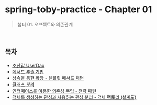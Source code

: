 # spring-toby-practice - Chapter 01
> 챕터 01. 오브젝트와 의존관계

<br>

## 목차 
- [초난감 UserDao]()
- [메서드 추출 기법]()
- [상속을 통한 확장 - 템플릿 메서드 패턴]()
- [클래스 분리]()
- [인터페이스를 이용한 의존성 주입 - 전략 패턴]()
- [객체를 생성하는 관심과 사용하는 관심 분리 - 객체 팩토리 (설계도)]()
